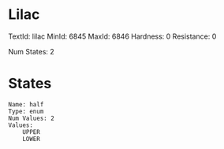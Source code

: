 # Lilac
TextId: lilac
MinId: 6845
MaxId: 6846
Hardness: 0
Resistance: 0

Num States: 2
# States
```
Name: half
Type: enum
Num Values: 2
Values:
    UPPER
    LOWER
```